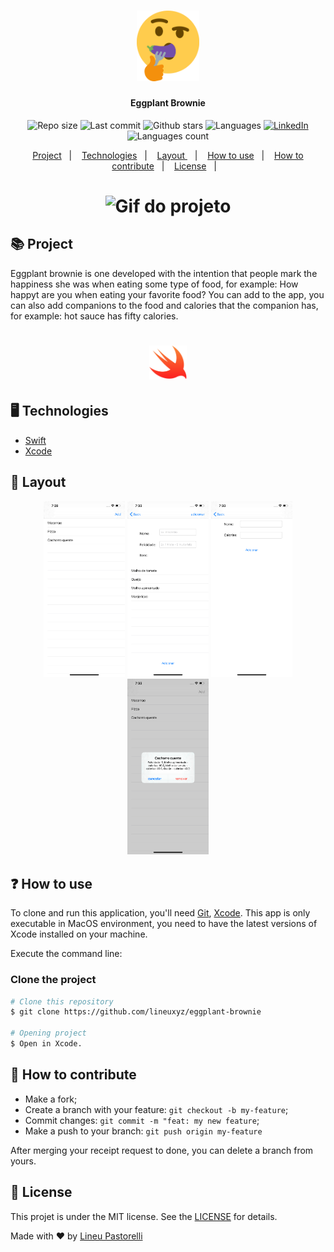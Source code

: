 <h1 align="center">
    <img alt="Logo eggplant brownie" title="#logoeggplantbrownie" src="./.github/eggplantlogo.png" width="100px">
</h1>

<h4 align="center">
    Eggplant Brownie
</h4>
<p align="center">
    <img alt="Repo size" title="#reposize" src="https://img.shields.io/github/repo-size/lineuxyz/eggplant-brownie"/>
    <img alt="Last commit " title="#lastcommit" src="https://img.shields.io/github/last-commit/lineuxyz/eggplant-brownie"/>
    <img alt="Github stars" title="#githubstars" src="https://img.shields.io/github/stars/lineuxyz/eggplant-brownie?style=social" />
    <img alt="Languages" title="#languages" src="https://img.shields.io/github/languages/top/lineuxyz/eggplant-brownie" />
    <a href="https://www.linkedin.com/in/lineu-pastorelli-5165a7186/">
    <img alt="LinkedIn" title="#linkedin" src="https://img.shields.io/badge/made%20by-Lineu%20Pastorelli-green" />
    </a>
    <img alt="Languages count" title="#languagescount" src="https://img.shields.io/github/languages/count/lineuxyz/eggplant-brownie" />  
</p>
<p align="center">
    <a href="#-projects">Project</a>&nbsp;&nbsp;&nbsp;|&nbsp;&nbsp;&nbsp;
    <a href="#-technologies">Technologies</a>&nbsp;&nbsp;&nbsp;|&nbsp;&nbsp;&nbsp
    <a href="#-layout">Layout </a>&nbsp;&nbsp;&nbsp;|&nbsp;&nbsp;&nbsp
    <a href="#-how-to-use">How to use</a>&nbsp;&nbsp;&nbsp;|&nbsp;&nbsp;&nbsp
    <a href="#-how-to-contribute">How to contribute</a>&nbsp;&nbsp;&nbsp;|&nbsp;&nbsp;&nbsp
    <a href="#-license">License</a>&nbsp;&nbsp;&nbsp;|&nbsp;&nbsp;&nbsp
</p>

<h1 align="center">
    <img alt="Gif do projeto" title="#gitproject" src="./.github/gifsimul.gif" width="200px">
</h1>

## 📚 Project 

Eggplant brownie is one developed with the intention that people mark the happiness she was when eating some type of food, for example: How happyt are you when eating your favorite food? You can add to the app, you can also add companions to the food and calories that the companion has, for example: hot sauce has fifty calories.

<h1 align="center">
    <img alt="Swift logo" title="#swiftlogo" src="./.github/swiftlogo.png" width="60px">
</h1>

## 🖥 Technologies

* [Swift](https://swift.org/documentation/)
* [Xcode](https://developer.apple.com/xcode/)

## 🔖 Layout 

<p align="center">
    <img aria-hidden="true" src="./.github/sim01.png" width="130px"/>
    <img aria-hidden="true" src="./.github/sim02.png" width="130px" />
    <img aria-hidden="true" src="./.github/sim03.png" width="130px"/>
    <img aria-hidden="true" src="./.github/sim04.png" width="130px"/>
</p>

## ❓ How to use

To clone and run this application, you'll need [Git](https://git-scm.com), [Xcode](https://developer.apple.com/xcode/). This app is only executable in MacOS environment, you need to have the latest versions of Xcode installed on your machine.

Execute the command line:

### Clone the project
```bash
# Clone this repository
$ git clone https://github.com/lineuxyz/eggplant-brownie

# Opening project
$ Open in Xcode.
```

## 🤔 How to contribute

* Make a fork;
* Create a branch with your feature: `git checkout -b my-feature`;
* Commit changes: `git commit -m "feat: my new feature`;
* Make a push to your branch: `git push origin my-feature`

After merging your receipt request to done, you can delete a branch from yours.

## 📜 License

This projet is under the MIT license. See the [LICENSE](LICENSE) for details.

Made with ❤️ by [Lineu Pastorelli](https://www.linkedin.com/in/lineu-pastorelli-5165a7186/)
